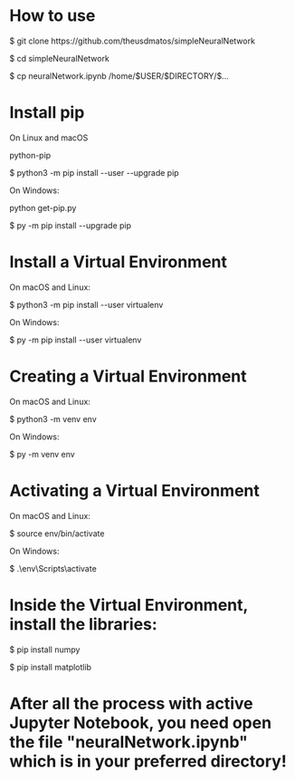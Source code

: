 # How to use

<p>$ git clone https://github.com/theusdmatos/simpleNeuralNetwork </p>
<p>$ cd simpleNeuralNetwork </p>
<p>$ cp neuralNetwork.ipynb /home/$USER/$DIRECTORY/$... </p>

# Install pip 

On Linux and macOS
<p> python-pip </p>
<p> $ python3 -m pip install --user --upgrade pip </p>

On Windows:
<p> python get-pip.py </p>
<p> $ py -m pip install --upgrade pip </p>

# Install a Virtual Environment

On macOS and Linux:
<p> $ python3 -m pip install --user virtualenv </p>

On Windows:
<p> $ py -m pip install --user virtualenv </p>

# Creating a Virtual Environment

On macOS and Linux:
<p> $ python3 -m venv env </p>

On Windows:
<p> $ py -m venv env </p>

# Activating a Virtual Environment

On macOS and Linux:
<p> $ source env/bin/activate </p>

On Windows:
<p> $ .\env\Scripts\activate </p>

# Inside the Virtual Environment, install the libraries:

<p> $ pip install numpy </p>
<p> $ pip install matplotlib </p>

# After all the process with active Jupyter Notebook, you need open the file "neuralNetwork.ipynb" which is in your preferred directory!
